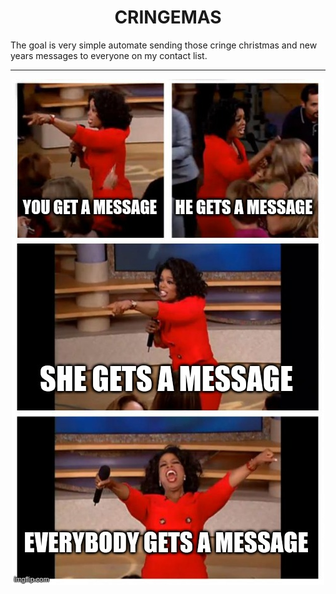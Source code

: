 <h1 align="center">
    <b>CRINGEMAS</b>
</h1>
The goal is very simple automate sending those cringe christmas and new years messages to everyone on my contact list.

----

<p align="center">
    <img src="images/haha.jpg"></img>
</p>